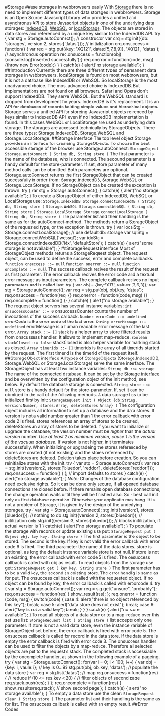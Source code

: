 #Storage
##use storages in webbrowsers easily
With [Storage](http://pamoller.com/Storage.html) there is no need to implement different types of data storages in webbrowsers. Storage is an Open Source Javascript Library who provides a unified and asynchronus API to store Javascript objects in one of the underlying data storages: [IndexedDB](http://www.w3.org/TR/IndexedDB/), [WebSQL](http://www.w3.org/TR/webdatabase/) or [localStorage](http://www.w3.org/TR/webstorage/). The objects are stored in data stores and referenced by a unique key simliar to the IndexedDB API.
    try { 
     var stg = Storage.autoConnect(); // constructor
     var crq = stg.init({db: 'storages', version:2, stores:['datas']}); // initialization
     crq.onsuccess = function() {
       var req = stg.put({key: 'XQ121', datas:[5,7,8,9]}, 'XQ121', 'datas'); // asynchronous operation
       req.onsuccess = function(obj) {console.log('inserted successfully');}
       req.onerror = function(code, msg) {throw new Error(code);}
     }
    } catch(e) {
      alert('no storage available');
    }
##Introduction
Currently there are three different types of permanent data storages in webbrowsers. localStorage is found on most webbrowsers, but it is not a database like IndexedDB or WebSQL. So localStorage is the most unadvanced choice. The most advanced choice is IndexedDB. But implementations are not found on all browsers. Safari and Opera don't support IndexedDB. They serve WebSQL. But the WebSQL standard is dropped from development for years. IndexedDB is it's replacement. It is an API for databases of records holding simple values and hierachical objects. Storage serves a unified API for storeing Javascript objects refrenced by keys similar to IndexedDB API, even if no IndexedDB implementation is found. In this cases WebSQL or LocalStorage are used as underlying data storage. The storages are accessed technically by StorageObjects. There are three types: Storage.IndexedDB, Storage.WebSQL and Storage.LocalStorage.
##Storage interface
The top level object Storage provides an interface for createing StorageObjects. To choose the best accessible storage of the browser use Storage.autoConnect:
`StorageObject Storage.autoConnect ( String db, String store )`
The first parameter is the name of the database, who is connected. The secound parameter is a handy default for the store-parameter. If set, store parameter of many method calls can be obmitted. Both parameters are optional. Storage.autoConnect returns the first StorageObject that can be created successfully in order from: Storage.IndexedDB, Storage.WebSQL or Storage.LocalStorage. If no StorageObject can be created the  exception is thrown.
    try {
      var stg = Storage.autoConnect();
    } catch(e) {
      alert("no storage available");
    }
To create a StorageObject of either IndexedDB, WebSQL or LocalStorage use:
`Storage.IndexedDB Storage.connectIndexedDB ( String db, String store )`
`Storage.WebSQL Storage.connectWebSQL ( String db, String store )`
`Storage.LocalStorage Storage.connectLocalStorage ( String db, String store )`
The parameter list and their handling is the same as for the autoConnect-method. The methods return a StorageObject of the requested type, or the  exception is thrown.
    try {
      var localStg = Storage.connectLocalStorage(); // use default db: storage
      var sqlStg = Storage.connectWebSQL('websql');
      var idxStg = Storage.connectIndexedDB('idx', 'defaultStore');
    } catch(e) {
      alert("some storage is not available");
    }
##StorageRequest interface
Most of StorageObject methods returns a StorageRequest object. The request object, can be used to define the success, error and complete callbacks.
`function onsuccess ::= null`
`function onerror ::= null`
`function oncomplete ::= null`
The success callback recives the result of the request as first parameter. The error callback recives the error code and a textual error message as input parameters. The complete callback recives no input parameters and is called last.
    try {
      var obj =  {key:'X17', values:[2,6,3]};
      var stg = Storage.autoConnect();
      var req = stg.put(obj, obj.key, 'datas');
      req.onsuccess = function(req) {}
      req.onerror = function(code, msg) {}
      req.oncomplete = function() {}
    } catch(e) {
      alert("no storage available");
    }
The request object servers has several instance variables:
`int onsuccessCounter ::= 0`
onsuccessCounter counts the number of invocations of the success callback.
`Number errorCode ::= undefined`
errorCode is the error code of the last error.
`String errorMessage ::= undefined`
errorMessage is a human readable error message of the last error.
`Array stack ::= []`
stack is a helper array to store [filtered results]() from onscussess handler. It allows to implement map-reduce.
`Boolean stackClosed ::= false`
stackClosed is also helper variable for marking stack as closed.
`Array timerids ::= []`
timerids is the array of all timerids started by the request. The first timerid is the timerid of the request itself.
##StorageObject interface
All types of StorageObjects (Storage.IndexedDB, Storage.WebSQL or Storage.LocalStorage) serve the same interface. The StorageObject has at least two instance variables:
`String db ::= storage`
The name of the connected database. It can be set by the [Storage interface]() and be overwritten by the configuration object of the init method, see below. By default the database storage is connected.
`String store ::= null`
store is a handy default for the store-parameter. If, set it can be obmitted in the call of the following methods.
A data storage has to be initialized first by init:
`StorageRequest init ( Object {db:String, version:Number, stores:Array, deleteStores:Array} )`
The configuration object includes all information to set up a database and the data stores. If version is not a valid number greater than 1 the error callback with error code 2 is fired. stores references an array of stores to be created, deleteStores an array of stores to be deleted.
If you want to initialize or upgrade the database, the version number must be *higher* than the *actual version* number. *Use at least 2 as minimum version, cause 1 is the version of the vacuum database*. If version is not higher, init terminates successfully. When initializing or upgradeing the stores referenced by stores are created (if not existing) and the stores referenced by deleteStores are deleted. Deletion takes place before creation. So you can reinitialize stores with the init.
    try {
      var stg = Storage.autoConnect();
      var req = stg.init({version:2, stores:['bluedor', 'reddor'], deleteStores:['reddor']});
      req.onsuccess = function() { }; // import defaults to stores
    } catch(e) {
      alert("no storage available");
    }
*Note:* Changes of the database configuration need exclusive rights. So it can be done only secure, if all opened database connections are closed before. If there remains open database connections, the change operation waits until they will be finished also. So - best call init only as first database operation. Otherwise your applicatin may hang. It is not a problem of Storage, it is given by the design of the underlying storages.
    try {
      var stg = Storage.autoConnect();
      stg.init({version:1, stores:[bluedor]}); // nothing to do
      stg.init({version:2, stores:[bluedor]}); // initilization only
      stg.init({version:3, stores:[bluedor]}); // blocks initilization, if actual version is 1
    } catch(e) {
      alert("no storage available");
    }
To populate the storage with records or update existing use put:
`StorageRequest put ( Object obj, key key, String store )`
The first parameter is the object to be stored. The second is the key. If key is not valid the error callback with error code 6 is fired. The third parameter the name of the data stores. store is optional, as long the default instance variable store is not null. If store is not an existing, the error callback with error code 5 is fired. The onsuccess callback is called with obj as result. To read obejcts from the storage use get:
`StorageRequest get ( key key, String store )`
The first parameter has to be a valid key, the second an existing store. The error handlig is same as for put. The onsuccess callback is called with the requested object. If no object can be found by key, the error callback is called with eroorcode 4.
    try {
      var stg = Storage.autoConnect();
      var req = stg.get("unsure", "probably");
      req.onsuccess = function(res) {
        show_result(res);
      };
      req.onerror = function (code, msg) {
        switch(code) {
          case 4:
            alert("there is no object referenced by this key");
          break;
          case 5:
            alert("data store does not exist");
          break;
          case 6:
            alert("key is not a valid key");
          break;
        }
      }
    } catch(e) {
      alert("no store available");
    }
To read all objects of a data store or to a map-reduce over this set use list:
`StorageRequest list ( String store )`
list accepts only one parameter. If store is not a valid data store, even the instance variable of StorageObject set before, the error callback is fired with error code 5. The onsuccess callback is called for  record in the data store. If the data store is empty the error callback is fired with error code 3.
The onsuccess handler can be used to filter the objects by a map-reduce. Therefore all selected objects are put to the request's stack. The completed stack is accessiable by the oncomplete handler, as shown in the following example of a pageing.
    try {
     var stg = Storage.autoConnect();
     for(var i = 0; i < 100; i++) {
       var obj = {key: i, vaule: i}; // key is 0...99
       stg.put(obj, obj.key, 'datas'); // populate the data store
     }
     var req = stg.list('datas'); // map
     req.onsuccess = function(res) { // reduce
       if  (10 <= res.key < 20) { // filter objects of second page
         req.stack.push(res);
       }
     };
     req.oncomplete = function(res) {
      show_results(req.stack); // show second page
      };
    } catch(e) {
      alert("no storage available");
    }
To empty a data store use the clear:
`StorageRequest clear ( String store )`
The parameter list and their handling is the same as for list. The onsuccess callback is called with an empty result.
##Error Codes
